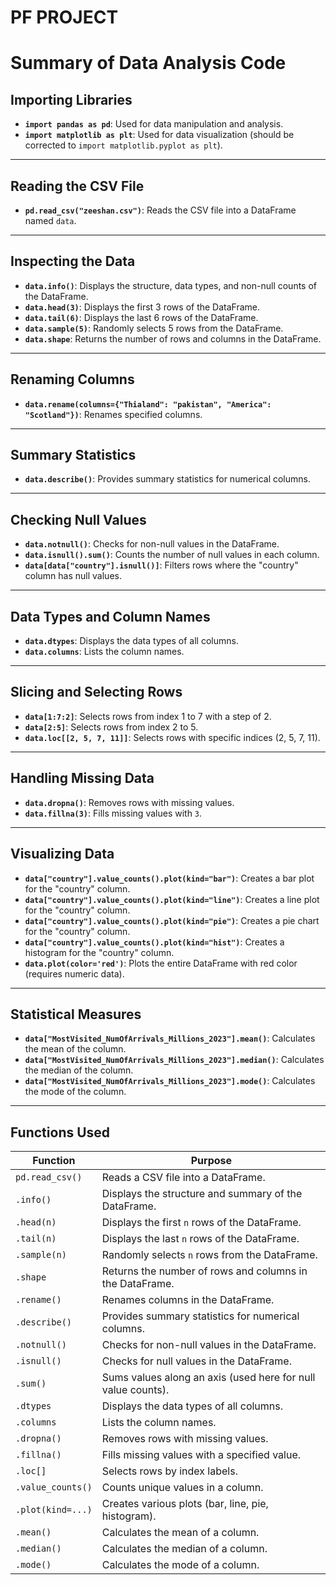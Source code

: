 # PF PROJECT
# Summary of Data Analysis Code

## Importing Libraries
- **`import pandas as pd`**: Used for data manipulation and analysis.
- **`import matplotlib as plt`**: Used for data visualization (should be corrected to `import matplotlib.pyplot as plt`).

---

## Reading the CSV File
- **`pd.read_csv("zeeshan.csv")`**: Reads the CSV file into a DataFrame named `data`.

---

## Inspecting the Data
- **`data.info()`**: Displays the structure, data types, and non-null counts of the DataFrame.
- **`data.head(3)`**: Displays the first 3 rows of the DataFrame.
- **`data.tail(6)`**: Displays the last 6 rows of the DataFrame.
- **`data.sample(5)`**: Randomly selects 5 rows from the DataFrame.
- **`data.shape`**: Returns the number of rows and columns in the DataFrame.

---

## Renaming Columns
- **`data.rename(columns={"Thialand": "pakistan", "America": "Scotland"})`**: Renames specified columns.

---

## Summary Statistics
- **`data.describe()`**: Provides summary statistics for numerical columns.

---

## Checking Null Values
- **`data.notnull()`**: Checks for non-null values in the DataFrame.
- **`data.isnull().sum()`**: Counts the number of null values in each column.
- **`data[data["country"].isnull()]`**: Filters rows where the "country" column has null values.

---

## Data Types and Column Names
- **`data.dtypes`**: Displays the data types of all columns.
- **`data.columns`**: Lists the column names.

---

## Slicing and Selecting Rows
- **`data[1:7:2]`**: Selects rows from index 1 to 7 with a step of 2.
- **`data[2:5]`**: Selects rows from index 2 to 5.
- **`data.loc[[2, 5, 7, 11]]`**: Selects rows with specific indices (2, 5, 7, 11).

---

## Handling Missing Data
- **`data.dropna()`**: Removes rows with missing values.
- **`data.fillna(3)`**: Fills missing values with `3`.

---

## Visualizing Data
- **`data["country"].value_counts().plot(kind="bar")`**: Creates a bar plot for the "country" column.
- **`data["country"].value_counts().plot(kind="line")`**: Creates a line plot for the "country" column.
- **`data["country"].value_counts().plot(kind="pie")`**: Creates a pie chart for the "country" column.
- **`data["country"].value_counts().plot(kind="hist")`**: Creates a histogram for the "country" column.
- **`data.plot(color='red')`**: Plots the entire DataFrame with red color (requires numeric data).

---

## Statistical Measures
- **`data["MostVisited_NumOfArrivals_Millions_2023"].mean()`**: Calculates the mean of the column.
- **`data["MostVisited_NumOfArrivals_Millions_2023"].median()`**: Calculates the median of the column.
- **`data["MostVisited_NumOfArrivals_Millions_2023"].mode()`**: Calculates the mode of the column.

---

## Functions Used

| **Function**                     | **Purpose**                                                                                     |
|----------------------------------|-------------------------------------------------------------------------------------------------|
| `pd.read_csv()`                  | Reads a CSV file into a DataFrame.                                                             |
| `.info()`                        | Displays the structure and summary of the DataFrame.                                           |
| `.head(n)`                       | Displays the first `n` rows of the DataFrame.                                                  |
| `.tail(n)`                       | Displays the last `n` rows of the DataFrame.                                                   |
| `.sample(n)`                     | Randomly selects `n` rows from the DataFrame.                                                  |
| `.shape`                         | Returns the number of rows and columns in the DataFrame.                                       |
| `.rename()`                      | Renames columns in the DataFrame.                                                              |
| `.describe()`                    | Provides summary statistics for numerical columns.                                             |
| `.notnull()`                     | Checks for non-null values in the DataFrame.                                                   |
| `.isnull()`                      | Checks for null values in the DataFrame.                                                       |
| `.sum()`                         | Sums values along an axis (used here for null value counts).                                   |
| `.dtypes`                        | Displays the data types of all columns.                                                        |
| `.columns`                       | Lists the column names.                                                                        |
| `.dropna()`                      | Removes rows with missing values.                                                              |
| `.fillna()`                      | Fills missing values with a specified value.                                                   |
| `.loc[]`                         | Selects rows by index labels.                                                                  |
| `.value_counts()`                | Counts unique values in a column.                                                              |
| `.plot(kind=...)`                | Creates various plots (bar, line, pie, histogram).                                             |
| `.mean()`                        | Calculates the mean of a column.                                                               |
| `.median()`                      | Calculates the median of a column.                                                             |
| `.mode()`                        | Calculates the mode of a column.         
